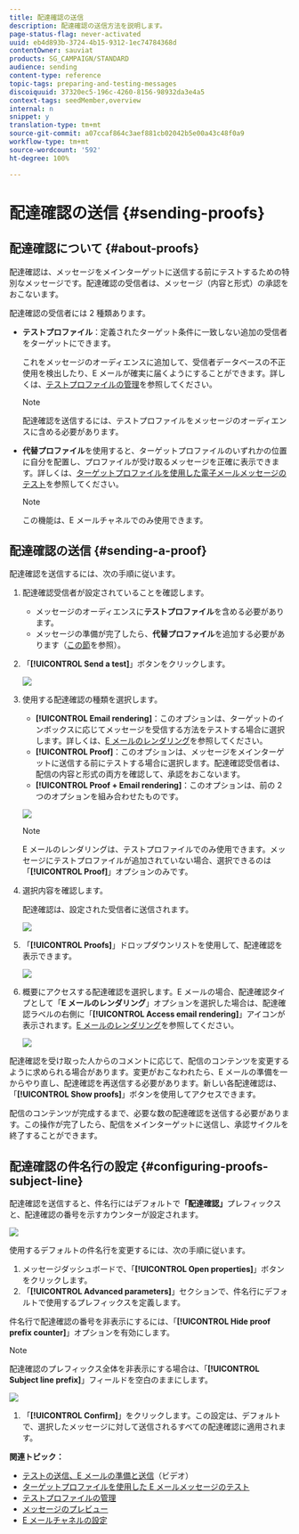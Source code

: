 ```yaml
---
title: 配達確認の送信
description: 配達確認の送信方法を説明します。
page-status-flag: never-activated
uuid: eb4d893b-3724-4b15-9312-1ec74784368d
contentOwner: sauviat
products: SG_CAMPAIGN/STANDARD
audience: sending
content-type: reference
topic-tags: preparing-and-testing-messages
discoiquuid: 37320ec5-196c-4260-8156-98932da3e4a5
context-tags: seedMember,overview
internal: n
snippet: y
translation-type: tm+mt
source-git-commit: a07ccaf864c3aef881cb02042b5e00a43c48f0a9
workflow-type: tm+mt
source-wordcount: '592'
ht-degree: 100%

---
```



# 配達確認の送信 {#sending-proofs}

## 配達確認について {#about-proofs}

配達確認は、メッセージをメインターゲットに送信する前にテストするための特別なメッセージです。配達確認の受信者は、メッセージ（内容と形式）の承認をおこないます。

配達確認の受信者には 2 種類あります。

* **テストプロファイル**：定義されたターゲット条件に一致しない追加の受信者をターゲットにできます。

   これをメッセージのオーディエンスに追加して、受信者データベースの不正使用を検出したり、E メールが確実に届くようにすることができます。詳しくは、[テストプロファイルの管理](../../audiences/using/managing-test-profiles.md)を参照してください。

   >[!NOTE]
   >
   >配達確認を送信するには、テストプロファイルをメッセージのオーディエンスに含める必要があります。

* **代替プロファイル**&#x200B;を使用すると、ターゲットプロファイルのいずれかの位置に自分を配置し、プロファイルが受け取るメッセージを正確に表示できます。詳しくは、[ターゲットプロファイルを使用した電子メールメッセージのテスト](../../sending/using/testing-messages-using-target.md)を参照してください。

   >[!NOTE]
   >
   >この機能は、E メールチャネルでのみ使用できます。

## 配達確認の送信 {#sending-a-proof}

配達確認を送信するには、次の手順に従います。

1. 配達確認受信者が設定されていることを確認します。
   * メッセージのオーディエンスに&#x200B;**テストプロファイル**&#x200B;を含める必要があります。
   * メッセージの準備が完了したら、**代替プロファイル**&#x200B;を追加する必要があります（[この節](../../sending/using/testing-messages-using-target.md)を参照）。

1. 「**[!UICONTROL Send a test]**」ボタンをクリックします。

   ![](assets/bat_select.png)

1. 使用する配達確認の種類を選択します。

   * **[!UICONTROL Email rendering]**：このオプションは、ターゲットのインボックスに応じてメッセージを受信する方法をテストする場合に選択します。詳しくは、[E メールのレンダリング](../../sending/using/email-rendering.md)を参照してください。
   * **[!UICONTROL Proof]**：このオプションは、メッセージをメインターゲットに送信する前にテストする場合に選択します。配達確認受信者は、配信の内容と形式の両方を確認して、承認をおこないます。
   * **[!UICONTROL Proof + Email rendering]**：このオプションは、前の 2 つのオプションを組み合わせたものです。

   ![](assets/bat_select1.png)

   >[!NOTE]
   >
   >E メールのレンダリングは、テストプロファイルでのみ使用できます。メッセージにテストプロファイルが追加されていない場合、選択できるのは「**[!UICONTROL Proof]**」オプションのみです。

1. 選択内容を確認します。

   配達確認は、設定された受信者に送信されます。

   ![](assets/bat_select2.png)

1. 「**[!UICONTROL Proofs]**」ドロップダウンリストを使用して、配達確認を表示できます。

   ![](assets/bat_view.png)

1. 概要にアクセスする配達確認を選択します。E メールの場合、配達確認タイプとして「**E メールのレンダリング**」オプションを選択した場合は、配達確認ラベルの右側に「**[!UICONTROL Access email rendering]**」アイコンが表示されます。[E メールのレンダリング](../../sending/using/email-rendering.md)を参照してください。

   ![](assets/bat_view2.png)

配達確認を受け取った人からのコメントに応じて、配信のコンテンツを変更するように求められる場合があります。変更がおこなわれたら、E メールの準備を一からやり直し、配達確認を再送信する必要があります。新しい各配達確認は、「**[!UICONTROL Show proofs]**」ボタンを使用してアクセスできます。

配信のコンテンツが完成するまで、必要な数の配達確認を送信する必要があります。この操作が完了したら、配信をメインターゲットに送信し、承認サイクルを終了することができます。

## 配達確認の件名行の設定 {#configuring-proofs-subject-line}

配達確認を送信すると、件名行にはデフォルトで&#x200B;**「配達確認」**&#x200B;プレフィックスと、配達確認の番号を示すカウンターが設定されます。

![](assets/proof-prefix.png)

使用するデフォルトの件名行を変更するには、次の手順に従います。

1. メッセージダッシュボードで、「**[!UICONTROL Open properties]**」ボタンをクリックします。
1. 「**[!UICONTROL Advanced parameters]**」セクションで、件名行にデフォルトで使用するプレフィックスを定義します。

件名行で配達確認の番号を非表示にするには、「**[!UICONTROL Hide proof prefix counter]**」オプションを有効にします。

>[!NOTE]
>
>配達確認のプレフィックス全体を非表示にする場合は、「**[!UICONTROL Subject line prefix]**」フィールドを空白のままにします。

![](assets/proof-prefix-configuration.png)

1. 「**[!UICONTROL Confirm]**」をクリックします。この設定は、デフォルトで、選択したメッセージに対して送信されるすべての配達確認に適用されます。

**関連トピック：**

* [テストの送信、E メールの準備と送信](https://docs.adobe.com/content/help/en/campaign-learn/campaign-standard-tutorials/getting-started/sending-test-preparing-sending-email.html)（ビデオ）
* [ターゲットプロファイルを使用した E メールメッセージのテスト](../../sending/using/testing-messages-using-target.md)
* [テストプロファイルの管理](../../audiences/using/managing-test-profiles.md)
* [メッセージのプレビュー](../../sending/using/previewing-messages.md)
* [E メールチャネルの設定](../../administration/using/configuring-email-channel.md)
